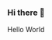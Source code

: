 ### Hi there 👋

<!--
**princek64/princek64** is a ✨ _special_ ✨ repository because its `README.md` (this file) appears on your GitHub profile.
Here are some ideas to get you started:

- 🔭 Hello there, I'm Prince.
- 🌱 I'm a Software Developer
- 👯 I’m looking to collaborate on ...
- 🤔 I’m looking for help with ...
- 💬 Ask me about ...
- 📫 How to reach me: ...
-->


Hello World
